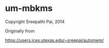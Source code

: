 # um-mbkms

Copyright Sreepathi Pai, 2014

Originally from

https://users.ices.utexas.edu/~sreepai/automem/
